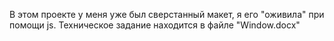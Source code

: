 В этом проекте у меня уже был сверстанный макет, я его "оживила" при помощи js. Техническое задание находится в файле "Window.docx"
